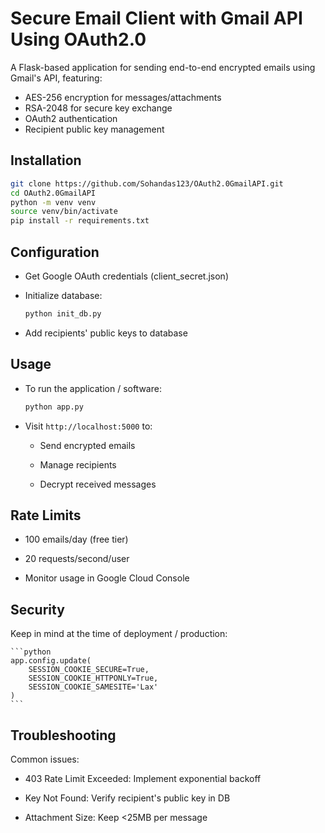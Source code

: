 # Secure Email Client with Gmail API Using OAuth2.0

A Flask-based application for sending end-to-end encrypted emails using Gmail's API, featuring:
- AES-256 encryption for messages/attachments
- RSA-2048 for secure key exchange
- OAuth2 authentication
- Recipient public key management

## Installation
```bash
git clone https://github.com/Sohandas123/OAuth2.0GmailAPI.git
cd OAuth2.0GmailAPI
python -m venv venv
source venv/bin/activate  
pip install -r requirements.txt
```

## Configuration
- Get Google OAuth credentials (client_secret.json)

- Initialize database:
    ```bash
    python init_db.py
    ```
- Add recipients' public keys to database

## Usage
- To run the application / software:
    ```bash
    python app.py
    ```
- Visit `http://localhost:5000` to:

    - Send encrypted emails

    - Manage recipients

    - Decrypt received messages

## Rate Limits
- 100 emails/day (free tier)

- 20 requests/second/user

- Monitor usage in Google Cloud Console

## Security
Keep in mind at the time of deployment / production:

    ```python
    app.config.update(
        SESSION_COOKIE_SECURE=True,
        SESSION_COOKIE_HTTPONLY=True,
        SESSION_COOKIE_SAMESITE='Lax'
    )
    ```
## Troubleshooting
Common issues:

- 403 Rate Limit Exceeded: Implement exponential backoff

- Key Not Found: Verify recipient's public key in DB

- Attachment Size: Keep <25MB per message

